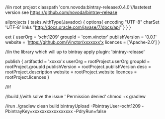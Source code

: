 //in root projext
 classpath 'com.novoda:bintray-release:0.4.0'//lastetest version see https://github.com/novoda/bintray-release

allprojects {
    tasks.withType(Javadoc) {
        options{
            encoding "UTF-8"
            charSet 'UTF-8'
            links "http://docs.oracle.com/javase/7/docs/api"
        }
    }
}


ext {
    userOrg = 'xcht1209'
    groupId = 'com.vinctor'
    publishVersion = '0.0.1'
    website = 'https://github.com/Vinctor/xxxxxxx'x
    licences = ['Apache-2.0']
}



//in the library which will up to bintray
apply plugin: 'bintray-release'

publish {
    artifactId = 'xxxxx'x
    userOrg = rootProject.userOrg
    groupId = rootProject.groupId
    publishVersion = rootProject.publishVersion
    desc = rootProject.description
    website = rootProject.website
    licences = rootProject.licences
}

//if


//build
//with solve the issue ' Permission denied'
chmod +x gradlew

//run
./gradlew clean build bintrayUpload -PbintrayUser=xcht1209 -PbintrayKey=xxxxxxxxxxxxxxxxx -PdryRun=false

